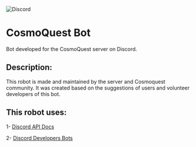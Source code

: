 <img alt="Discord" src="https://img.shields.io/discord/443490369443856384?label=CosmoQuest&logo=Discord&style=social">

# CosmoQuest Bot

Bot developed for the CosmoQuest server on Discord.

## Description:

This robot is made and maintained by the server and Cosmoquest community. 
It was created based on the suggestions of users and volunteer developers of this bot.

## This robot uses:

1- [Discord API Docs](https://github.com/discordapp/discord-api-docs)

2- [Discord Developers Bots](https://discordapp.com/developers/docs/topics/oauth2#bots)

